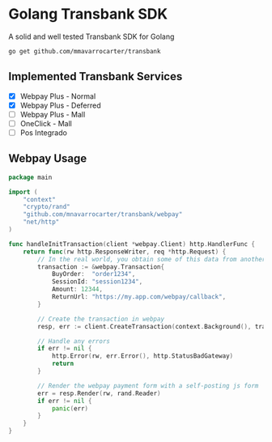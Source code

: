 Golang Transbank SDK
====================

A solid and well tested Transbank SDK for Golang

```bash
go get github.com/mmavarrocarter/transbank
```

## Implemented Transbank Services

- [x] Webpay Plus - Normal
- [x] Webpay Plus - Deferred
- [ ] Webpay Plus - Mall
- [ ] OneClick - Mall
- [ ] Pos Integrado

## Webpay Usage

```go
package main

import (
	"context"
	"crypto/rand"
	"github.com/mnavarrocarter/transbank/webpay"
	"net/http"
)

func handleInitTransaction(client *webpay.Client) http.HandlerFunc {
	return func(rw http.ResponseWriter, req *http.Request) {
		// In the real world, you obtain some of this data from another source
		transaction := &webpay.Transaction{
			BuyOrder:  "order1234",
			SessionId: "session1234",
			Amount: 12344,
			ReturnUrl: "https://my.app.com/webpay/callback",
		}

		// Create the transaction in webpay
		resp, err := client.CreateTransaction(context.Background(), transaction)

		// Handle any errors
		if err != nil {
			http.Error(rw, err.Error(), http.StatusBadGateway)
			return
		}

		// Render the webpay payment form with a self-posting js form
		err = resp.Render(rw, rand.Reader)
		if err != nil {
			panic(err)
        }
	}
}
```